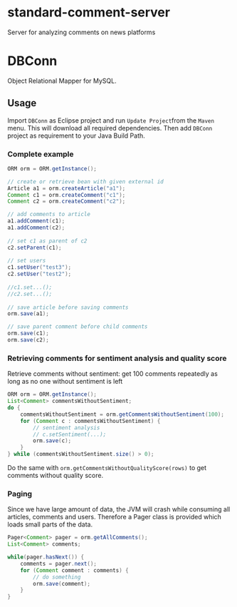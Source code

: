 # standard-comment-server
Server for analyzing comments on news platforms

# DBConn
Object Relational Mapper for MySQL.

## Usage
Import `DBConn` as Eclipse project and run `Update Project`from the `Maven` menu. This will download all required dependencies. Then add `DBConn` project as requirement to your Java Build Path.

### Complete example
```java
ORM orm = ORM.getInstance();

// create or retrieve bean with given external id
Article a1 = orm.createArticle("a1");
Comment c1 = orm.createComment("c1");	
Comment c2 = orm.createComment("c2");

// add comments to article
a1.addComment(c1);
a1.addComment(c2);
	
// set c1 as parent of c2
c2.setParent(c1);
	
// set users
c1.setUser("test3");
c2.setUser("test2");
		
//c1.set...();
//c2.set...();
		
// save article before saving comments
orm.save(a1);

// save parent comment before child comments
orm.save(c1);
orm.save(c2);
```
### Retrieving comments for sentiment analysis and quality score

Retrieve comments without sentiment: get 100 comments repeatedly as long as no one without sentiment is left
```java
ORM orm = ORM.getInstance();
List<Comment> commentsWithoutSentiment;
do {
	commentsWithoutSentiment = orm.getCommentsWithoutSentiment(100);
	for (Comment c : commentsWithoutSentiment) {
		// sentiment analysis
		// c.setSentiment(...);
		orm.save(c);
	}
} while (commentsWithoutSentiment.size() > 0);
```

Do the same with `orm.getCommentsWithoutQualityScore(rows)` to get comments without quality score.

### Paging

Since we have large amount of data, the JVM will crash while consuming all articles, comments and users. Therefore a Pager class is provided which loads small parts of the data.

```java
Pager<Comment> pager = orm.getAllComments();
List<Comment> comments;

while(pager.hasNext()) {
	comments = pager.next();
	for (Comment comment : comments) {
		// do something
		orm.save(comment);
	}
}
```
